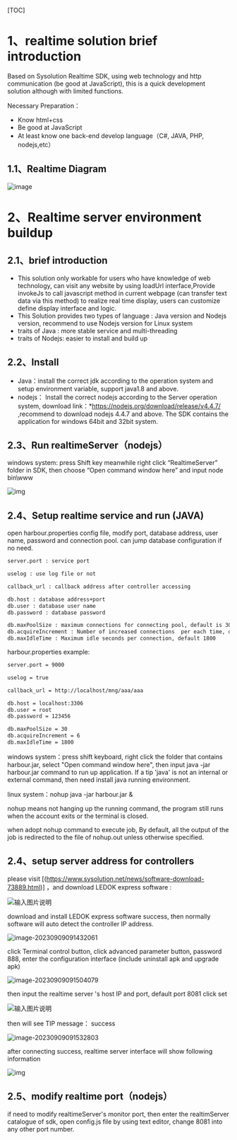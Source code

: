 [TOC]

# 1、realtime solution brief introduction

Based on Sysolution Realtime SDK, using web technology and http communication (be good at JavaScript), this is a quick development solution although with limited functions. 

Necessary Preparation：

- Know html+css
- Be good at JavaScript
- At least know one back-end develop language（C#, JAVA, PHP, nodejs,etc）

## 1.1、Realtime Diagram

![image](../pictures/tuopu.png)



# 2、Realtime server environment buildup

## 2.1、brief introduction

- This solution only workable for users who have knowledge of web technology, can visit any website by using loadUrl interface,Provide invokeJs to call javascript method in current webpage (can transfer text data via this method) to realize real time display, users can customize define display interface and logic.
- This Solution provides two types of language : Java version and Nodejs version, recommend to use Nodejs version for Linux system
- traits of Java : more stable service and multi-threading
- traits of Nodejs: easier to install and build up

## 2.2、Install

- Java：install the correct jdk according to the operation system and setup environment variable, support java1.8 and above.   
- nodejs： Install the correct nodejs according to the Server operation system, download link：*https://nodejs.org/download/release/v4.4.7/ ,recommend to download nodejs 4.4.7 and above. The SDK contains the application for windows 64bit and 32bit system. 

## 2.3、Run realtimeServer（nodejs）

windows system: press Shift key meanwhile right click “RealtimeServer” folder in SDK, then choose “Open command window here” and input node bin\www

![img](../pictures/runRealtime.png)

## 2.4、Setup realtime service and run (JAVA)

open  harbour.properties config file, modify port, database address, user name, password and connection pool. can jump database configuration if no need.

```xml
server.port : service port

uselog : use log file or not

callback_url : callback address after controller accessing

db.host : database address+port
db.user : database user name
db.password : database password

db.maxPoolSize : maximum connections for connecting pool, default is 30
db.acquireIncrement : Number of increased connections  per each time, default is 6
db.maxIdleTime : Maximum idle seconds per connection, default 1800
```

harbour.properties  example:

```xml
server.port = 9000

uselog = true

callback_url = http://localhost/mng/aaa/aaa

db.host = localhost:3306
db.user = root
db.password = 123456

db.maxPoolSize = 30
db.acquireIncrement = 6
db.maxIdleTime = 1800
```

windows system：press shift keyboard, right click the folder that contains harbour.jar,  select "Open command window here", then input java -jar harbour.jar  command to run up application. If a tip 'java' is not an internal or external command, then need install java running environment. 



linux system：nohup java -jar harbour.jar &

nohup  means not hanging up the running command, the program still runs when the account exits or the terminal is closed. 

when adopt nohup command to execute job, By default, all the output of the job is redirected to the file of nohup.out unless otherwise specified.

## 2.4、setup server address for controllers

please  visit [(https://www.sysolution.net/news/software-download-73889.html)]  ，and download LEDOK express software : 

![输入图片说明](https://github.com/gg146/Sysolution-xixun-test/blob/master/xixun-SDK/2.Realtime%20Solution/java%20version%20(recommend)/image/%E6%96%87%E6%A1%A3%E5%9B%BE%E7%89%871.jpg)

download and install LEDOK express software success, then normally software will auto detect the controller IP address. 

![image-20230909091432061](https://github.com/gg146/Sysolution-xixun-test/blob/master/xixun-SDK/2.Realtime%20Solution/java%20version%20(recommend)/image/%E6%96%87%E6%A1%A3%E5%9B%BE%E7%89%872.png)

click Terminal control button, click advanced parameter button, password 888, enter the configuration interface (include uninstall apk and upgrade apk)

![image-20230909091504079](https://github.com/gg146/Sysolution-xixun-test/blob/master/xixun-SDK/2.Realtime%20Solution/java%20version%20(recommend)/image/%E6%96%87%E6%A1%A3%E5%9B%BE%E7%89%873.png)

then input the realtime server 's host IP and port, default port 8081 click set

![输入图片说明](https://images.gitee.com/uploads/images/2020/1120/103930_317491be_7915659.png "屏幕截图.png")

then will see TIP message： success 

![image-20230909091532803](https://github.com/gg146/Sysolution-xixun-test/blob/master/xixun-SDK/2.Realtime%20Solution/java%20version%20(recommend)/image/%E6%96%87%E6%A1%A3%E5%9B%BE%E7%89%874.png)

after connecting success, realtime server interface will show following information 

![img](../pictures/connection.png)

## 2.5、modify realtime port（nodejs）

if need to modify realtimeServer's monitor port, then enter the realtimServer catalogue of sdk, open config.js file by using text editor, change 8081 into any other port number. 

